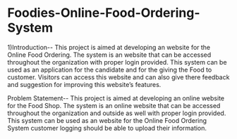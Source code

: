 # Foodies-Online-Food-Ordering-System

1)Introduction--
               This project is aimed at developing an website for the Online Food Ordering. The system is an website  that can be accessed throughout the organization with proper login provided. This system can be used as an application for the candidate and for the giving the Food to customer. Visitors can access this website and can also give there feedback and suggestion for improving this website’s features.

Problem Statement--
                  This project is aimed at developing an online website for the Food Shop. The system is an online website that can be accessed throughout the organization and outside as well with proper login provided. This system can be used as an website for the Online Food Ordering System customer logging should be able to upload their information. 
